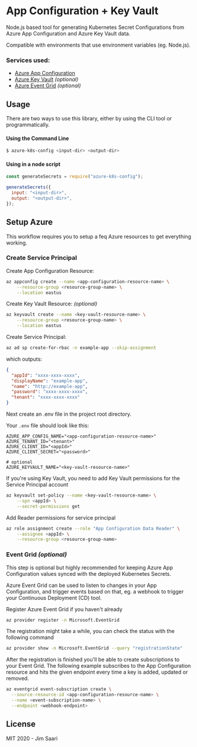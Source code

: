 # App Configuration + Key Vault

Node.js based tool for generating Kubernetes Secret Configurations from Azure App Configuration and Azure Key Vault data.

Compatible with environments that use environment variables (eg. Node.js).

### Services used:

- [Azure App Configuration](https://azure.microsoft.com/en-gb/services/app-configuration/)
- [Azure Key Vault](https://azure.microsoft.com/en-gb/services/key-vault/) _(optional)_
- [Azure Event Grid](https://azure.microsoft.com/en-gb/services/event-grid/) _(optional)_

## Usage

There are two ways to use this library, either by using the CLI tool or programmatically.

#### Using the Command Line

```bash
$ azure-k8s-config <input-dir> <output-dir>
```

#### Using in a node script

```js
const generateSecrets = require("azure-k8s-config");

generateSecrets({
  input: "<input-dir>",
  output: "<output-dir>",
});
```

## Setup Azure

This workflow requires you to setup a feq Azure resources to get everything working.

### Create Service Principal

Create App Configuration Resource:

```bash
az appconfig create --name <app-configuration-resource-name> \
	--resource-group <resource-group-name> \
	--location eastus
```

Create Key Vault Resource: _(optional)_

```bash
az keyvault create --name <key-vault-resource-name> \
	--resource-group <resource-group-name> \
	--location eastus
```

Create Service Principal:

```bash
az ad sp create-for-rbac -n example-app --skip-assignment
```

which outputs:

```json
{
  "appId": "xxxx-xxxx-xxxx",
  "displayName": "example-app",
  "name": "http://example-app",
  "password": "xxxx-xxxx-xxxx",
  "tenant": "xxxx-xxxx-xxxx"
}
```

Next create an .env file in the project root directory.

Your `.env` file should look like this:

```
AZURE_APP_CONFIG_NAME="<app-configuration-resource-name>"
AZURE_TENANT_ID="<tenant>"
AZURE_CLIENT_ID="<appId>"
AZURE_CLIENT_SECRET="<password>"

# optional
AZURE_KEYVAULT_NAME="<key-vault-resource-name>"
```

If you're using Key Vault, you need to add Key Vault permissions for the Service Principal account

```bash
az keyvault set-policy --name <key-vault-resource-name> \
	--spn <appId> \
	--secret-permissions get
```

Add Reader permissions for service principal

```bash
az role assignment create --role "App Configuration Data Reader" \
	--assignee <appId> \
	--resource-group <resource-group-name>
```

### Event Grid _(optional)_

This step is optional but highly recommended for keeping Azure App Configuration values synced with the deployed Kubernetes Secrets.

Azure Event Grid can be used to listen to changes in your App Configuration, and trigger events based on that, eg. a webhook to trigger your Continuous Deployment (CD) tool.

Register Azure Event Grid if you haven't already

```bash
az provider register -n Microsoft.EventGrid
```

The registration might take a while, you can check the status with the following command

```bash
az provider show -n Microsoft.EventGrid --query "registrationState"
```

After the registration is finished you'll be able to create subscriptions to your Event Grid.
The following example subscribes to the App Configuration resource and hits the given endpoint every time a key is added, updated or removed.

```bash
az eventgrid event-subscription create \
  --source-resource-id <app-configuration-resource-name> \
  --name <event-subscription-name> \
  --endpoint <webhook-endpoint>
```

## License

MIT 2020 - Jim Saari

